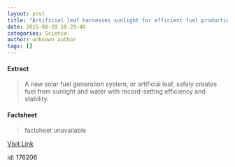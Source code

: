 ```yaml
---
layout: post
title: "Artificial leaf harnesses sunlight for efficient fuel production"
date: 2015-08-28 18:29:40
categories: Science
author: unknown author
tags: []
---
```



#### Extract
>A new solar fuel generation system, or artificial leaf, safely creates fuel from sunlight and water with record-setting efficiency and stability. 

#### Factsheet
>factsheet unavailable

[Visit Link](http://www.sciencedaily.com/releases/2015/08/150828142940.htm)

id:  176206
